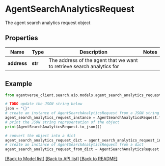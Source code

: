 # AgentSearchAnalyticsRequest

The agent search analytics request object

## Properties

Name | Type | Description | Notes
------------ | ------------- | ------------- | -------------
**address** | **str** | The address of the agent that we want to retrieve search analytics for | 

## Example

```python
from agentverse_client.search.aio.models.agent_search_analytics_request import AgentSearchAnalyticsRequest

# TODO update the JSON string below
json = "{}"
# create an instance of AgentSearchAnalyticsRequest from a JSON string
agent_search_analytics_request_instance = AgentSearchAnalyticsRequest.from_json(json)
# print the JSON string representation of the object
print(AgentSearchAnalyticsRequest.to_json())

# convert the object into a dict
agent_search_analytics_request_dict = agent_search_analytics_request_instance.to_dict()
# create an instance of AgentSearchAnalyticsRequest from a dict
agent_search_analytics_request_from_dict = AgentSearchAnalyticsRequest.from_dict(agent_search_analytics_request_dict)
```
[[Back to Model list]](../README.md#documentation-for-models) [[Back to API list]](../README.md#documentation-for-api-endpoints) [[Back to README]](../README.md)


